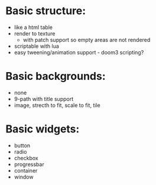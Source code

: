 Basic structure:
=================
* like a html table
* render to texture
  - with patch support so empty areas are not rendered
* scriptable with lua
* easy tweening/animation support - doom3 scripting?

Basic backgrounds:
==============
* none
* 9-path with title support
* image, strecth to fit, scale to fit, tile

Basic widgets:
==============
* button
* radio
* checkbox
* progressbar
* container
* window